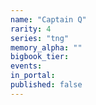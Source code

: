 ```yaml
---
name: "Captain Q"
rarity: 4
series: "tng"
memory_alpha: ""
bigbook_tier:
events:
in_portal:
published: false
---
```


